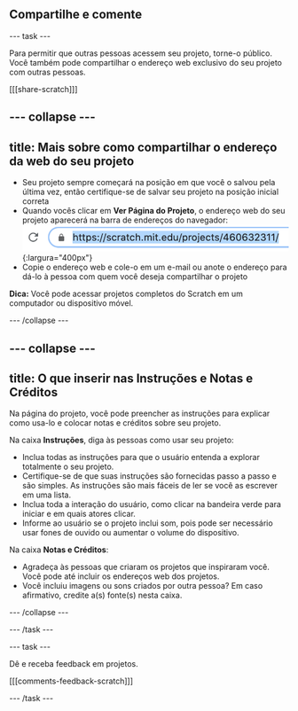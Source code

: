 ## Compartilhe e comente

--- task ---

Para permitir que outras pessoas acessem seu projeto, torne-o público. Você também pode compartilhar o endereço web exclusivo do seu projeto com outras pessoas.

[[[share-scratch]]]

--- collapse ---
---
title: Mais sobre como compartilhar o endereço da web do seu projeto
---

+ Seu projeto sempre começará na posição em que você o salvou pela última vez, então certifique-se de salvar seu projeto na posição inicial correta
+ Quando vocês clicar em **Ver Página do Projeto**, o endereço web do seu projeto aparecerá na barra de endereços do navegador: ![A web address.](images/from-me-webaddress.png){:largura="400px"}
+ Copie o endereço web e cole-o em um e-mail ou anote o endereço para dá-lo à pessoa com quem você deseja compartilhar o projeto

**Dica:** Você pode acessar projetos completos do Scratch em um computador ou dispositivo móvel.

--- /collapse ---

--- collapse ---
---
title: O que inserir nas Instruções e Notas e Créditos
---

Na página do projeto, você pode preencher as instruções para explicar como usa-lo e colocar notas e créditos sobre seu projeto.

Na caixa **Instruções**, diga às pessoas como usar seu projeto:
+ Inclua todas as instruções para que o usuário entenda a explorar totalmente o seu projeto.
+ Certifique-se de que suas instruções são fornecidas passo a passo e são simples. As instruções são mais fáceis de ler se você as escrever em uma lista.
+ Inclua toda a interação do usuário, como clicar na bandeira verde para iniciar e em quais atores clicar.
+ Informe ao usuário se o projeto inclui som, pois pode ser necessário usar fones de ouvido ou aumentar o volume do dispositivo.

Na caixa **Notas e Créditos**:
+ Agradeça às pessoas que criaram os projetos que inspiraram você. Você pode até incluir os endereços web dos projetos.
+ Você incluiu imagens ou sons criados por outra pessoa? Em caso afirmativo, credite a(s) fonte(s) nesta caixa.

--- /collapse ---

--- /task ---

--- task ---

Dê e receba feedback em projetos.

[[[comments-feedback-scratch]]]

--- /task ---



